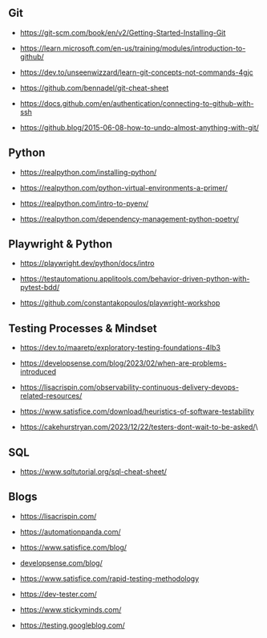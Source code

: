 Git
---

-   <https://git-scm.com/book/en/v2/Getting-Started-Installing-Git>

-   <https://learn.microsoft.com/en-us/training/modules/introduction-to-github/>

-   <https://dev.to/unseenwizzard/learn-git-concepts-not-commands-4gjc>

-   <https://github.com/bennadel/git-cheat-sheet>

-   <https://docs.github.com/en/authentication/connecting-to-github-with-ssh>

-   <https://github.blog/2015-06-08-how-to-undo-almost-anything-with-git/>

Python
------

-   <https://realpython.com/installing-python/>

-   <https://realpython.com/python-virtual-environments-a-primer/>

-   <https://realpython.com/intro-to-pyenv/>

-   <https://realpython.com/dependency-management-python-poetry/>

Playwright & Python
-------------------

-   <https://playwright.dev/python/docs/intro>

-   <https://testautomationu.applitools.com/behavior-driven-python-with-pytest-bdd/>

-   <https://github.com/constantakopoulos/playwright-workshop>

Testing Processes & Mindset
---------------------------

-   <https://dev.to/maaretp/exploratory-testing-foundations-4lb3>

-   <https://developsense.com/blog/2023/02/when-are-problems-introduced>

-   <https://lisacrispin.com/observability-continuous-delivery-devops-related-resources/>

-   <https://www.satisfice.com/download/heuristics-of-software-testability>

-   <https://cakehurstryan.com/2023/12/22/testers-dont-wait-to-be-asked/>\

 
SQL
-----

-   <https://www.sqltutorial.org/sql-cheat-sheet/>

Blogs
-----

-   <https://lisacrispin.com/>

-   <https://automationpanda.com/>

-   <https://www.satisfice.com/blog/>

-   [developsense.com/blog/](https://www.developsense.com/blog/)

-   <https://www.satisfice.com/rapid-testing-methodology>

-   <https://dev-tester.com/>

-   <https://www.stickyminds.com/>

-   <https://testing.googleblog.com/>